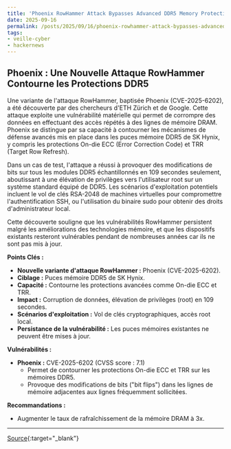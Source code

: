 ```yaml
---
title: 'Phoenix RowHammer Attack Bypasses Advanced DDR5 Memory Protections in 109 Seconds'
date: 2025-09-16
permalink: /posts/2025/09/16/phoenix-rowhammer-attack-bypasses-advanced-ddr5-memory-protections-in-109-seconds/
tags:
- veille-cyber
- hackernews
---
```

## Phoenix : Une Nouvelle Attaque RowHammer Contourne les Protections DDR5

Une variante de l'attaque RowHammer, baptisée Phoenix (CVE-2025-6202), a été découverte par des chercheurs d'ETH Zürich et de Google. Cette attaque exploite une vulnérabilité matérielle qui permet de corrompre des données en effectuant des accès répétés à des lignes de mémoire DRAM. Phoenix se distingue par sa capacité à contourner les mécanismes de défense avancés mis en place dans les puces mémoire DDR5 de SK Hynix, y compris les protections On-die ECC (Error Correction Code) et TRR (Target Row Refresh).

Dans un cas de test, l'attaque a réussi à provoquer des modifications de bits sur tous les modules DDR5 échantillonnés en 109 secondes seulement, aboutissant à une élévation de privilèges vers l'utilisateur root sur un système standard équipé de DDR5. Les scénarios d'exploitation potentiels incluent le vol de clés RSA-2048 de machines virtuelles pour compromettre l'authentification SSH, ou l'utilisation du binaire sudo pour obtenir des droits d'administrateur local.

Cette découverte souligne que les vulnérabilités RowHammer persistent malgré les améliorations des technologies mémoire, et que les dispositifs existants resteront vulnérables pendant de nombreuses années car ils ne sont pas mis à jour.

**Points Clés :**

*   **Nouvelle variante d'attaque RowHammer :** Phoenix (CVE-2025-6202).
*   **Ciblage :** Puces mémoire DDR5 de SK Hynix.
*   **Capacité :** Contourne les protections avancées comme On-die ECC et TRR.
*   **Impact :** Corruption de données, élévation de privilèges (root) en 109 secondes.
*   **Scénarios d'exploitation :** Vol de clés cryptographiques, accès root local.
*   **Persistance de la vulnérabilité :** Les puces mémoires existantes ne peuvent être mises à jour.

**Vulnérabilités :**

*   **Phoenix :** CVE-2025-6202 (CVSS score : 7.1)
    *   Permet de contourner les protections On-die ECC et TRR sur les mémoires DDR5.
    *   Provoque des modifications de bits ("bit flips") dans les lignes de mémoire adjacentes aux lignes fréquemment sollicitées.

**Recommandations :**

*   Augmenter le taux de rafraîchissement de la mémoire DRAM à 3x.

---
[Source](https://thehackernews.com/2025/09/phoenix-rowhammer-attack-bypasses.html){:target="_blank"}
